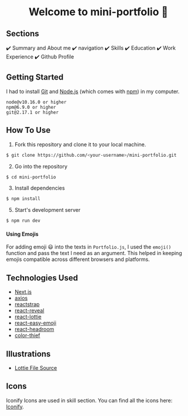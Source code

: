 <h1 align="center">Welcome to mini-portfolio 👋</h1>

## Sections

✔️ Summary and About me
✔️ navigation
✔️ Skills
✔️ Education
✔️ Work Experience
✔️ Github Profile

## Getting Started

I had to install [Git](https://git-scm.com) and [Node.js](https://nodejs.org/en/download/) (which comes with [npm](http://npmjs.com)) in my computer.


```
node@v10.16.0 or higher
npm@6.9.0 or higher
git@2.17.1 or higher
```

## How To Use

1. Fork this repository and clone it to your local machine.
```bash
$ git clone https://github.com/<your-username>/mini-portfolio.git
``` 
2. Go into the repository
```bash
$ cd mini-portfolio
```

3. Install dependencies
```bash
$ npm install
```
5. Start's development server
```bash
$ npm run dev
```

#### Using Emojis

For adding emoji 😃 into the texts in `Portfolio.js`, I used the `emoji()` function and pass the text I need as an argument. This helped in keeping emojis compatible across different browsers and platforms.

## Technologies Used

-   [Next.js](https://nextjs.org/)
-   [axios](https://www.npmjs.com/package/axios)
-   [reactstrap](https://reactstrap.github.io/)
-   [react-reveal](https://www.react-reveal.com/)
-   [react-lottie](https://www.npmjs.com/package/react-lottie)
-   [react-easy-emoji](https://github.com/appfigures/react-easy-emoji)
-   [react-headroom](https://github.com/KyleAMathews/react-headroom)
-   [color-thief](https://github.com/lokesh/color-thief)

## Illustrations

-   [Lottie File Source](https://lottiefiles.com)

## Icons
Iconify Icons are used in skill section. You can find all the icons here: [Iconify](https://icon-sets.iconify.design/).

